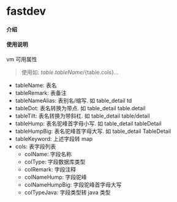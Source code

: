 # fastdev

#### 介绍


#### 使用说明

vm 可用属性  
>使用如: ${table.tableName}/${table.cols}...

* tableName: 表名
* tableRemark: 表备注
* tableNameAlias: 表别名/缩写. 如 table_detail td
* tableDot: 表名转换为带点. 如 table_detail table.detail
* tableTilt: 表名转换为带斜杠. 如 table_detail table/detail
* tableHump: 表名驼峰首字母小写. 如 table_detail tableDetail
* tableHumpBig: 表名驼峰首字母大写. 如 table_detail TableDetail
* tableKeyword: 上述字段转 map
* cols: 表字段列表
    * colName: 字段名称
    * colType: 字段数据库类型
    * colRemark: 字段注释
    * colNameHump: 字段驼峰
    * colNameHumpBig: 字段驼峰首字母大写
    * colTypeJava: 字段类型转 java 类型





